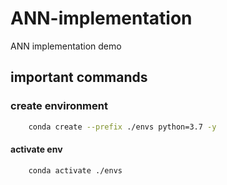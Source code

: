 # ANN-implementation
ANN implementation demo


## important commands

### create environment

```bash
    conda create --prefix ./envs python=3.7 -y
```

#### activate env
```bash
    conda activate ./envs
```